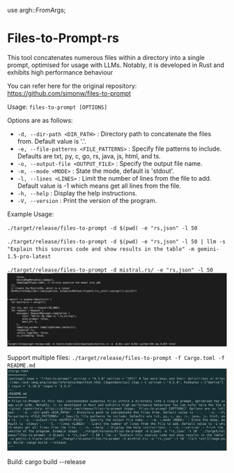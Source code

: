 use argh::FromArgs;

# Files-to-Prompt-rs

This tool concatenates numerous files within a directory into a single prompt, optimised for usage with LLMs. Notably, it is developed in Rust and exhibits high performance behaviour

You can refer here for the original repository: https://github.com/simonw/files-to-prompt

Usage: `files-to-prompt [OPTIONS]`

Options are as follows:

- `-d, --dir-path <DIR_PATH>` : Directory path to concatenate the files from. Default value is '.'.
- `-e, --file-patterns <FILE_PATTERNS>` : Specify file patterns to include. Defaults are txt, py, c, go, rs, java, js, html, and ts.
- `-o, --output-file <OUTPUT_FILE>` : Specify the output file name.
- `-m, --mode <MODE>` : State the mode, default is 'stdout'.
- `-l, --lines <LINES>` : Limit the number of lines from the file to add. Default value is -1 which means get all lines from the file.
- `-h, --help` : Display the help instructions.
- `-V, --version` : Print the version of the program.

Example Usage:

`./target/release/files-to-prompt -d $(pwd) -e "rs,json" -l 50`

`./target/release/files-to-prompt -d $(pwd) -e "rs,json" -l 50 | llm -s "Explain this sources code and show results in the table" -m gemini-1.5-pro-latest`

`./target/release/files-to-prompt -d mistral.rs/ -e "rs,json" -l 50`
![alt text](images/image.png)

Support multiple files:
`./target/release/files-to-prompt -f Cargo.toml -f README.md`
![alt text](images/image-1.png)

Build:
cargo build --release
